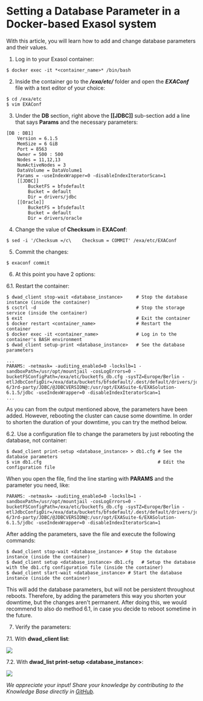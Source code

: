 # Setting a Database Parameter in a Docker-based Exasol system 
With this article, you will learn how to add and change database parameters and their values.

1. Log in to your Exasol container:


```
$ docker exec -it *<container_name>* /bin/bash
```
2. Inside the container go to the ***/exa/etc/*** folder and open the ***EXAConf*** file with a text editor of your choice:


```
$ cd /exa/etc  
$ vim EXAConf
```
3. Under the **DB** section, right above the **[[JDBC]]** sub-section add a line that says **Params** and the necessary parameters:


```
[DB : DB1]  
    Version = 6.1.5  
    MemSize = 6 GiB  
    Port = 8563  
    Owner = 500 : 500  
    Nodes = 11,12,13  
    NumActiveNodes = 3  
    DataVolume = DataVolume1  
    Params = -useIndexWrapper=0 -disableIndexIteratorScan=1  
    [[JDBC]]  
        BucketFS = bfsdefault  
        Bucket = default  
        Dir = drivers/jdbc  
    [[Oracle]]  
        BucketFS = bfsdefault  
        Bucket = default  
        Dir = drivers/oracle
```
4. Change the value of **Checksum** in **EXAConf**:


```
$ sed -i '/Checksum =/c\    Checksum = COMMIT' /exa/etc/EXAConf
```
5. Commit the changes:


```
$ exaconf commit
```
6. At this point you have 2 options:

6.1. Restart the container:


```
$ dwad_client stop-wait <database_instance>     # Stop the database instance (inside the container)  
$ csctrl -d                                     # Stop the storage service (inside the container)  
$ exit                                          # Exit the container  
$ docker restart <container_name>               # Restart the container  
$ docker exec -it <container_name>              # Log in to the container's BASH environment  
$ dwad_client setup-print <database_instance>   # See the database parameters  
  
...  
PARAMS: -netmask= -auditing_enabled=0 -lockslb=1 -sandboxPath=/usr/opt/mountjail -cosLogErrors=0 -bucketFSConfigPath=/exa/etc/bucketfs_db.cfg -sysTZ=Europe/Berlin -etlJdbcConfigDir=/exa/data/bucketfs/bfsdefault/.dest/default/drivers/jdbc:/usr/opt/EXASuite-6/3rd-party/JDBC/@JDBCVERSION@:/usr/opt/EXASuite-6/EXASolution-6.1.5/jdbc -useIndexWrapper=0 -disableIndexIteratorScan=1
...
```
As you can from the output mentioned above, the parameters have been added. However, rebooting the cluster can cause some downtime. In order to shorten the duration of your downtime, you can try the method below.

6.2. Use a configuration file to change the parameters by just rebooting the database, not container:


```
$ dwad_client print-setup <database_instance> > db1.cfg # See the database parameters  
$ vim db1.cfg                                           # Edit the configuration file
```
When you open the file, find the line starting with **PARAMS** and the parameter you need, like:


```
PARAMS: -netmask= -auditing_enabled=0 -lockslb=1 -sandboxPath=/usr/opt/mountjail -cosLogErrors=0 -bucketFSConfigPath=/exa/etc/bucketfs_db.cfg -sysTZ=Europe/Berlin -etlJdbcConfigDir=/exa/data/bucketfs/bfsdefault/.dest/default/drivers/jdbc:/usr/opt/EXASuite-6/3rd-party/JDBC/@JDBCVERSION@:/usr/opt/EXASuite-6/EXASolution-6.1.5/jdbc -useIndexWrapper=0 -disableIndexIteratorScan=1
```
After adding the parameters, save the file and execute the following commands:


```
$ dwad_client stop-wait <database_instance> # Stop the database instance (inside the container)  
$ dwad_client setup <database_instance> db1.cfg   # Setup the database with the db1.cfg configuration file (inside the container)  
$ dwad_client start-wait <database_instance> # Start the database instance (inside the container)
```
This will add the database parameters, but will not be persistent throughout reboots. Therefore, by adding the parameters this way you shorten your downtime, but the changes aren't permanent. After doing this, we would recommend to also do method 6.1, in case you decide to reboot sometime in the future.

7. Verify the parameters:

7.1. With **dwad_client list**:

![](images/DWAD_LIST.png)

7.2. With **dwad_list print-setup <database_instance>**:

![](images/DWAD_PRINT.png)

*We appreciate your input! Share your knowledge by contributing to the Knowledge Base directly in [GitHub](https://github.com/exasol/public-knowledgebase).* 
